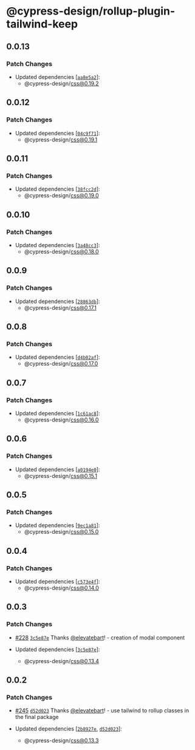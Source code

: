 # @cypress-design/rollup-plugin-tailwind-keep

## 0.0.13

### Patch Changes

- Updated dependencies [[`aa8e5a2`](https://github.com/cypress-io/cypress-design/commit/aa8e5a2bac5bec5ffb7ed650c9cc34e1b4b818fa)]:
  - @cypress-design/css@0.19.2

## 0.0.12

### Patch Changes

- Updated dependencies [[`04c9f71`](https://github.com/cypress-io/cypress-design/commit/04c9f714391166128f189551696bdac7a7d836ff)]:
  - @cypress-design/css@0.19.1

## 0.0.11

### Patch Changes

- Updated dependencies [[`38fcc2d`](https://github.com/cypress-io/cypress-design/commit/38fcc2d5b20a69b89226aadffdc4f418a3fedb79)]:
  - @cypress-design/css@0.19.0

## 0.0.10

### Patch Changes

- Updated dependencies [[`3a48cc3`](https://github.com/cypress-io/cypress-design/commit/3a48cc327666f1a3b067263a24dd13a3ba1f3b1e)]:
  - @cypress-design/css@0.18.0

## 0.0.9

### Patch Changes

- Updated dependencies [[`28863db`](https://github.com/cypress-io/cypress-design/commit/28863dbcf9dc6a9215583efce0a185133e377fc0)]:
  - @cypress-design/css@0.17.1

## 0.0.8

### Patch Changes

- Updated dependencies [[`d4b02af`](https://github.com/cypress-io/cypress-design/commit/d4b02af4d1698946789f1f24e2d7d5fb776ca3bd)]:
  - @cypress-design/css@0.17.0

## 0.0.7

### Patch Changes

- Updated dependencies [[`1c61ac8`](https://github.com/cypress-io/cypress-design/commit/1c61ac8b242e085c3a6a0c93890110d8b17072fe)]:
  - @cypress-design/css@0.16.0

## 0.0.6

### Patch Changes

- Updated dependencies [[`a0194e0`](https://github.com/cypress-io/cypress-design/commit/a0194e0f045059a64bf1b0b378d4b6b8b12d02f2)]:
  - @cypress-design/css@0.15.1

## 0.0.5

### Patch Changes

- Updated dependencies [[`9ec1a81`](https://github.com/cypress-io/cypress-design/commit/9ec1a81cbe0a136bb8bd74b5af968c41615cefbc)]:
  - @cypress-design/css@0.15.0

## 0.0.4

### Patch Changes

- Updated dependencies [[`c573e4f`](https://github.com/cypress-io/cypress-design/commit/c573e4ff978f6fd98ef8f9967742b062d81fb07f)]:
  - @cypress-design/css@0.14.0

## 0.0.3

### Patch Changes

- [#228](https://github.com/cypress-io/cypress-design/pull/228) [`3c5e87e`](https://github.com/cypress-io/cypress-design/commit/3c5e87e56937be486c10c928170ee7b64eb622c6) Thanks [@elevatebart](https://github.com/elevatebart)! - creation of modal component

- Updated dependencies [[`3c5e87e`](https://github.com/cypress-io/cypress-design/commit/3c5e87e56937be486c10c928170ee7b64eb622c6)]:
  - @cypress-design/css@0.13.4

## 0.0.2

### Patch Changes

- [#245](https://github.com/cypress-io/cypress-design/pull/245) [`d52d023`](https://github.com/cypress-io/cypress-design/commit/d52d02301bb851d514661a8c258d0c4ae5baf171) Thanks [@elevatebart](https://github.com/elevatebart)! - use tailwind to rollup classes in the final package

- Updated dependencies [[`2b8927e`](https://github.com/cypress-io/cypress-design/commit/2b8927e6b6ee395d63a1b12e11c57888ee43940e), [`d52d023`](https://github.com/cypress-io/cypress-design/commit/d52d02301bb851d514661a8c258d0c4ae5baf171)]:
  - @cypress-design/css@0.13.3
